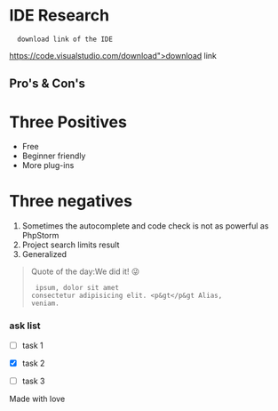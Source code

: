 # IDE Research

      
      download link of the IDE
https://code.visualstudio.com/download">download link
   
## Pro's & Con's
   
# Three Positives
   
        
        
          
          
   - Free         
   - Beginner friendly
   - More plug-ins
# Three negatives 
      

   1. Sometimes the autocomplete and code check is not as powerful as PhpStorm
   2. Project search limits result
   3. Generalized
        
> Quote of the day:We did it! &#128540;
      <pre><code> ipsum, dolor sit amet consectetur adipisicing elit. &lt;p&gt&lt;/p&gt Alias, veniam.</code></pre>

 ### ask list
   - [ ] task 1
   - [x] task 2
   - [ ] task 3
   
   
   Made with love

